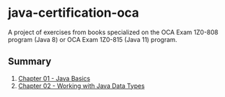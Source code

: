 # java-certification-oca

A project of exercises from books specialized on the OCA Exam 1Z0-808 program (Java 8) or OCA Exam 1Z0-815 (Java 11) program.

## Summary

1. [Chapter 01 - Java Basics](https://github.com/mariazevedo88/java-certification-oca/blob/master/src/main/java/io/github/mariazevedo88/javaoca/chp/one/INDEX.md)
1. [Chapter 02 - Working with Java Data Types](https://github.com/mariazevedo88/java-certification-oca/blob/master/src/main/java/io/github/mariazevedo88/javaoca/chp/two/INDEX.md)

